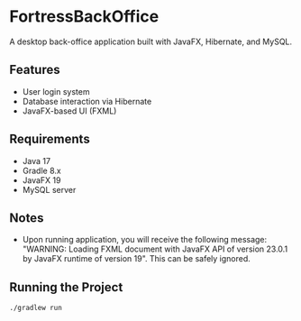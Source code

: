 # FortressBackOffice

A desktop back-office application built with JavaFX, Hibernate, and MySQL.

## Features

- User login system
- Database interaction via Hibernate
- JavaFX-based UI (FXML)

## Requirements

- Java 17
- Gradle 8.x
- JavaFX 19
- MySQL server

## Notes
- Upon running application, you will receive the following message: "WARNING: Loading FXML document with JavaFX API of version 23.0.1 by JavaFX runtime of version 19". This can be safely ignored.

## Running the Project

```bash
./gradlew run
